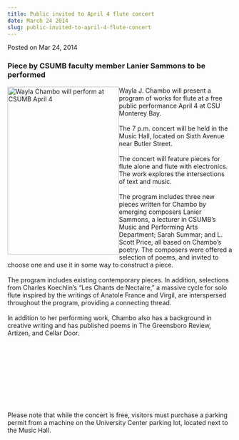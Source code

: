 ```yaml
---
title: Public invited to April 4 flute concert
date: March 24 2014
slug: public-invited-to-april-4-flute-concert
---
```


  



<span class="date">Posted on Mar 24, 2014    </span>
<h3>Piece by CSUMB faculty member Lanier Sammons to be
performed</h3>
<p><img alt="Wayla Chambo will perform at CSUMB April 4" src="https://news.csumb.edu/sites/default/files/65/attachments/news/images/waylawebsized-24.jpg" style="float:left; width:250px; height:376px">Wayla J. Chambo
will present a program of works for flute at a free public
performance April 4 at CSU Monterey Bay.<br>
<br>
The 7 p.m. concert will be held in the Music Hall, located on Sixth
Avenue near Butler Street.<br>
<br>
The concert will feature pieces for flute alone and flute with
electronics. The work explores the intersections of text and
music.<br>
<br>
The program includes three new pieces written for Chambo by
emerging composers Lanier Sammons, a lecturer in CSUMB&#x2019;s Music and
Performing Arts Department; Sarah Summar; and L. Scott Price, all
based on Chambo&#x2019;s poetry. The composers were offered a selection of
poems, and invited to choose one and use it in some way to
construct a piece.<br>
<br>
The program includes existing contemporary pieces. In addition,
selections from Charles Koechlin&#x2019;s &#x201C;Les Chants de Nectaire,&#x201D; a
massive cycle for solo flute inspired by the writings of Anatole
France and Virgil, are interspersed throughout the program,
providing a connecting thread.<br>
<br>
In addition to her performing work, Chambo also has a background in
creative writing and has published poems in The Greensboro Review,
Artizen, and Cellar Door.</br></br></br></br></br></br></br></br></br></br></img></p>
<p>Please note that while the concert is free, visitors must
purchase a parking permit from a machine on the University Center
parking lot, located next to the Music Hall.<br>
&#xA0;</br></p>





 
